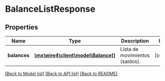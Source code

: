 # BalanceListResponse

## Properties
Name | Type | Description | Notes
------------ | ------------- | ------------- | -------------
**balances** | [**\mx\wire4\client\model\Balance[]**](Balance.md) | Lista de movimientos (saldos). | [optional] 

[[Back to Model list]](../../README.md#documentation-for-models) [[Back to API list]](../../README.md#documentation-for-api-endpoints) [[Back to README]](../../README.md)

